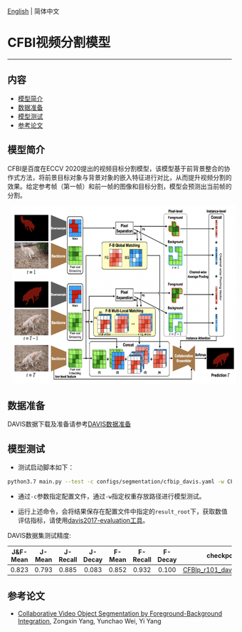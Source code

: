 [English](../../../en/model_zoo/segmentation/cfbi.md) | 简体中文

# CFBI视频分割模型

---
## 内容

- [模型简介](#模型简介)
- [数据准备](#数据准备)
- [模型测试](#模型测试)
- [参考论文](#参考论文)


## 模型简介

CFBI是百度在ECCV 2020提出的视频目标分割模型，该模型基于前背景整合的协作式方法，将前景目标对象与背景对象的嵌入特征进行对比，从而提升视频分割的效果。给定参考帧（第一帧）和前一帧的图像和目标分割，模型会预测出当前帧的分割。

<div align="center">
<img src="../../../images/cfbi.png" height=400 width=600 hspace='10'/> <br />
</div>


## 数据准备

DAVIS数据下载及准备请参考[DAVIS数据准备](../../dataset/davis.md)


## 模型测试

- 测试启动脚本如下：

```bash
python3.7 main.py --test -c configs/segmentation/cfbip_davis.yaml -w CFBIp_davis.pdparams
```

- 通过`-c`参数指定配置文件，通过`-w`指定权重存放路径进行模型测试。

- 运行上述命令，会将结果保存在配置文件中指定的`result_root`下，获取数值评估指标，请使用[davis2017-evaluation工具](https://github.com/davisvideochallenge/davis2017-evaluation)。

DAVIS数据集测试精度:

| J&F-Mean | J-Mean | J-Recall | J-Decay | F-Mean | F-Recall | F-Decay | checkpoints |
| :------: | :-----: | :----: | :----: | :----: | :----: | :----: | :----: |
| 0.823 | 0.793 | 0.885 | 0.083 | 0.852 | 0.932 | 0.100 | [CFBIp_r101_davis.pdparams](https://videotag.bj.bcebos.com/PaddleVideo-release2.2/CFBIp_r101_davis.pdparams) |


## 参考论文

- [Collaborative Video Object Segmentation by Foreground-Background Integration](https://arxiv.org/abs/2003.08333), Zongxin Yang, Yunchao Wei, Yi Yang
